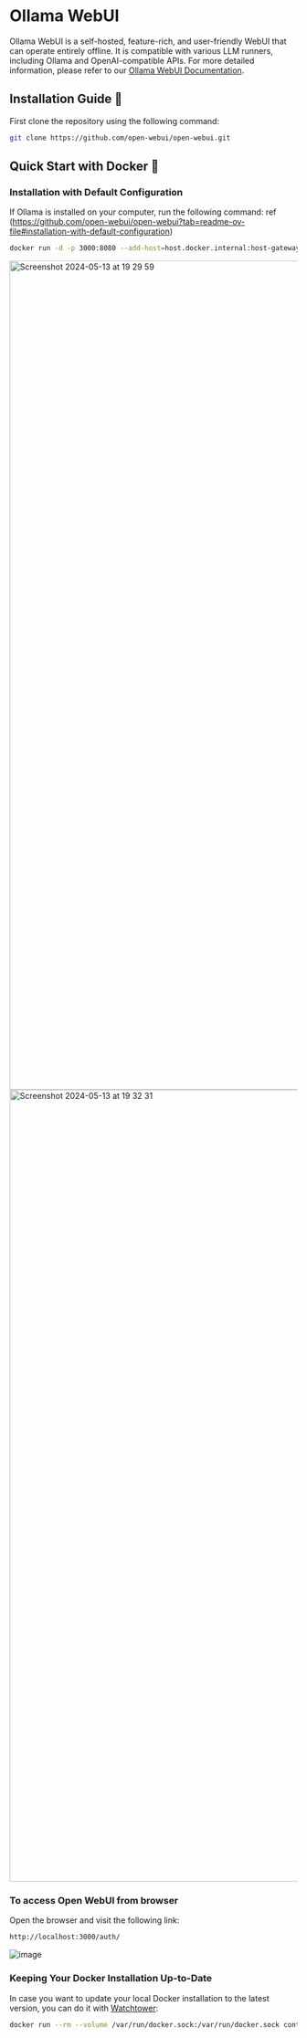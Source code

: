 # Ollama WebUI

Ollama WebUI is a self-hosted, feature-rich, and user-friendly WebUI that can operate entirely offline. It is compatible with various LLM runners, including Ollama and OpenAI-compatible APIs. For more detailed information, please refer to our [Ollama WebUI Documentation](https://github.com/open-webui/open-webui).

## Installation Guide 🚀

First clone the repository using the following command:
```bash
git clone https://github.com/open-webui/open-webui.git
```

## Quick Start with Docker 🐳

### Installation with Default Configuration
If Ollama is installed on your computer, run the following command: ref (https://github.com/open-webui/open-webui?tab=readme-ov-file#installation-with-default-configuration)
```bash
docker run -d -p 3000:8080 --add-host=host.docker.internal:host-gateway -v open-webui:/app/backend/data --name open-webui --restart always ghcr.io/open-webui/open-webui:main
```
<img width="1452" alt="Screenshot 2024-05-13 at 19 29 59" src="https://github.com/al-amin/ai-Artificial-Intelligence/assets/2225839/17ce9e0d-3cbc-42a6-8fc1-36b7dcc5a91e">

<img width="1387" alt="Screenshot 2024-05-13 at 19 32 31" src="https://github.com/al-amin/ai-Artificial-Intelligence/assets/2225839/7a304655-127b-45d2-9973-7b88dfcff69a">


### To access Open WebUI from browser
Open the browser and visit the following link:
```bash
http://localhost:3000/auth/
```
![image](https://github.com/al-amin/ai-Artificial-Intelligence/assets/2225839/2de4af47-af25-4915-b42f-928c0913183e)



### Keeping Your Docker Installation Up-to-Date
In case you want to update your local Docker installation to the latest version, you can do it with [Watchtower](https://containrrr.dev/watchtower/):
```bash
docker run --rm --volume /var/run/docker.sock:/var/run/docker.sock containrrr/watchtower --run-once open-webui```
